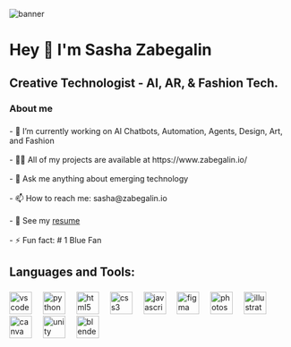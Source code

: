 ![banner](sasha.gif)

###

<h1 align="left">Hey 👋 I'm Sasha Zabegalin</h1>

###

<h2 align="left">Creative Technologist - AI, AR, & Fashion Tech.</h2>


###

<h3 align="left">About me</h3>

###

<p align="left">
- 🔭 I’m currently working on AI Chatbots, Automation, Agents, Design, Art, and Fashion<br><br>
- 👨‍💻 All of my projects are available at https://www.zabegalin.io/<br><br>
- 💬 Ask me anything about emerging technology<br><br>
- 📫 How to reach me: sasha@zabegalin.io<br><br>
- 📄 See my <a href="https://drive.google.com/file/d/1M-Kj-LUZXtjafrQGPrEuDClpxRt1br0h/view?usp=sharing">resume</a> <br><br>
- ⚡ Fun fact: # 1 Blue Fan
</p>

###

<h2 align="left">Languages and Tools:</h2>

###

<div align="left">
  <img src="https://cdn.jsdelivr.net/gh/devicons/devicon/icons/vscode/vscode-original.svg" height="40" alt="vscode logo"  />
  <img width="12" />
  <img src="https://cdn.jsdelivr.net/gh/devicons/devicon/icons/python/python-original.svg" height="40" alt="python logo"  />
  <img width="12" />
  <img src="https://cdn.jsdelivr.net/gh/devicons/devicon/icons/html5/html5-original.svg" height="40" alt="html5 logo"  />
  <img width="12" />
  <img src="https://cdn.jsdelivr.net/gh/devicons/devicon/icons/css3/css3-original.svg" height="40" alt="css3 logo"  />
  <img width="12" />
  <img src="https://cdn.jsdelivr.net/gh/devicons/devicon/icons/javascript/javascript-original.svg" height="40" alt="javascript logo"  />
  <img width="12" />
  <img src="https://cdn.jsdelivr.net/gh/devicons/devicon/icons/figma/figma-original.svg" height="40" alt="figma logo"  />
  <img width="12" />
  <img src="https://cdn.freebiesupply.com/logos/large/2x/adobe-photoshop-cs6-logo-svg-vector.svg" height="40" alt="photoshop logo"  />
  <img width="12" />
  <img src="https://cdn.jsdelivr.net/gh/devicons/devicon/icons/illustrator/illustrator-line.svg" height="40" alt="illustrator logo"  />
  <img width="12" />
  <img src="https://cdn.jsdelivr.net/gh/devicons/devicon/icons/canva/canva-original.svg" height="40" alt="canva logo"  />
  <img width="12" />
  <img src="https://cdn.jsdelivr.net/gh/devicons/devicon/icons/unity/unity-original.svg" height="40" alt="unity logo"  />
  <img width="12" />
  <img src="https://cdn.jsdelivr.net/gh/devicons/devicon/icons/blender/blender-original.svg" height="40" alt="blender logo"  />
</div>

###
